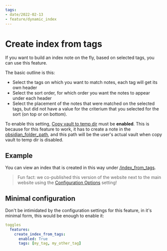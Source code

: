 ```yaml
---
tags:
- date/2022-02-13
- feature/dynamic_index
---
```

# Create index from tags   
   
   
If you want to build an index note on the fly, based on selected tags, you can use this feature.   
   
The basic outline is this:   
   
- Select the tags on which you want to match notes, each tag will get its own header   
- Select the sort order, for which order you want the notes to appear under each header   
- Select the placement of the notes that were matched on the selected tags, but did not have a value for the criterium that you selected for the sort (on top or on bottom).   
   
To enable this setting, [Copy vault to temp dir](../../Configurations/Modes/Copy%20vault%20to%20temp%20dir.md) must be **enabled**. This is because for this feature to work, it has to create a note in the [obsidian_folder_path](../../Configurations/Configuration%20Options.md#obsidian_folder_path_str), and this path will be the user's actual vault when copy vault to temp dir is disabled.   
   
## Example   
You can view an index that is created in this way under [/index_from_tags](/index_from_tags).    
   
> Fun fact: we co-published this version of the website next to the main website using the [Configuration Options](../../Configurations/Configuration%20Options.md#html-url-prefix) setting!   
   
## Minimal configuration   
Don't be intimidated by the configuration settings for this feature, in it's minimal form, this would be enough to enable it:   
   
``` yaml
toggles
  features:
    create_index_from_tags:
      enabled: True
      tags: [my_tag, my_other_tag]
```
   
   
